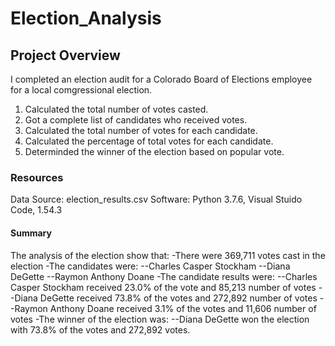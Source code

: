 # Election_Analysis

## Project Overview
I completed an election audit for a Colorado Board of Elections employee for a local comgressional election.
  1. Calculated the total number of votes casted.
  2. Got a complete list of candidates who received votes.
  3. Calculated the total number of votes for each candidate.
  4. Calculated the percentage of total votes for each candidate.
  5. Determinded the winner of the election based on popular vote.

### Resources
  Data Source: election_results.csv
  Software: Python 3.7.6, Visual Stuido Code, 1.54.3
  
#### Summary
The analysis of the election show that:
    -There were 369,711 votes cast in the election
    -The candidates were:
        --Charles Casper Stockham
        --Diana DeGette
        --Raymon Anthony Doane
    -The candidate results were:
        --Charles Casper Stockham received 23.0% of the vote and 85,213 number of votes
        --Diana DeGette received 73.8% of the votes and 272,892 number of votes
        --Raymon Anthony Doane received 3.1% of the votes and 11,606 number of votes
    -The winner of the election was:
        --Diana DeGette won the election with 73.8% of the votes and 272,892 votes. 
